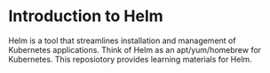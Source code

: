 # Introduction to Helm 

Helm is a tool that streamlines installation and management of Kubernetes applications. Think of Helm as an apt/yum/homebrew
for Kubernetes. This reposiotory provides learning materials for Helm.
 
